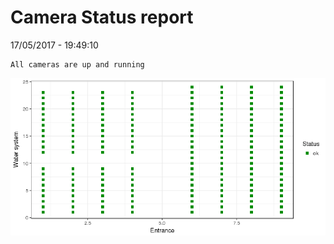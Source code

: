 Camera Status report
================
17/05/2017 - 19:49:10

    All cameras are up and running

![](camreport_files/figure-markdown_github/unnamed-chunk-2-1.png)

